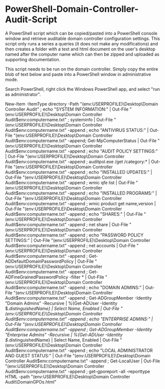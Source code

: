 # PowerShell-Domain-Controller-Audit-Script

A PowerShell script which can be copied/pasted into a PowerShell console window and retrieve auditable domain controller configuration settings. This script only runs a series a queries (it does not make any modifications) and then creates a folder with a text and html document on the user's desktop named after the computer name which can then be zipped and uploaded as supporting documentation.

This script needs to be run on the domain controller. Simply copy the entire blob of text below and paste into a PowerShell window in administrative mode.

Search PowerShell, right click the Windows PowerShell app, and select "run as administrator".

New-Item -ItemType directory -Path "$($env:USERPROFILE)\Desktop\Domain Controller Audit" ; echo "SYSTEM INFORMATION:" | Out-File "$($env:USERPROFILE)\Desktop\Domain Controller Audit\$env:computername.txt" ; systeminfo | Out-File "$($env:USERPROFILE)\Desktop\Domain Controller Audit\$env:computername.txt" -append ; echo "ANTIVIRUS STATUS:" | Out-File "$($env:USERPROFILE)\Desktop\Domain Controller Audit\$env:computername.txt" -append; Get-MpComputerStatus | Out-File "$($env:USERPROFILE)\Desktop\Domain Controller Audit\$env:computername.txt" -append ; echo "AUDIT POLICY SETTINGS:" | Out-File "$($env:USERPROFILE)\Desktop\Domain Controller Audit\$env:computername.txt" -append ; auditpol.exe /get /category:* | Out-File "$($env:USERPROFILE)\Desktop\Domain Controller Audit\$env:computername.txt" -append ; echo "INSTALLED UPDATES:" | Out-File "$($env:USERPROFILE)\Desktop\Domain Controller Audit\$env:computername.txt" -append ; wmic qfe list | Out-File "$($env:USERPROFILE)\Desktop\Domain Controller Audit\$env:computername.txt" -append ; echo "INSTALLED PROGRAMS:" | Out-File "$($env:USERPROFILE)\Desktop\Domain Controller Audit\$env:computername.txt" -append ; wmic product get name,version | Out-File "$($env:USERPROFILE)\Desktop\Domain Controller Audit\$env:computername.txt" -append ; echo "SHARES:" | Out-File "$($env:USERPROFILE)\Desktop\Domain Controller Audit\$env:computername.txt" -append ; net share | Out-File "$($env:USERPROFILE)\Desktop\Domain Controller Audit\$env:computername.txt" -append ; echo "PASSWORD POLICY SETTINGS:" | Out-File "$($env:USERPROFILE)\Desktop\Domain Controller Audit\$env:computername.txt" -append ; net accounts | Out-File "$($env:USERPROFILE)\Desktop\Domain Controller Audit\$env:computername.txt" -append ; Get-ADDefaultDomainPasswordPolicy | Out-File "$($env:USERPROFILE)\Desktop\Domain Controller Audit\$env:computername.txt" -append ; Get-ADFineGrainedPasswordPolicy -filter * | Out-File "$($env:USERPROFILE)\Desktop\Domain Controller Audit\$env:computername.txt" -append ; echo "DOMAIN ADMINS:" | Out-File "$($env:USERPROFILE)\Desktop\Domain Controller Audit\$env:computername.txt" -append ; Get-ADGroupMember -Identity "Domain Admins" -Recursive | %{Get-ADUser -Identity $_.distinguishedName} | Select Name, Enabled | Out-File "$($env:USERPROFILE)\Desktop\Domain Controller Audit\$env:computername.txt" -append ; echo "ENTERPRISE ADMINS:" | Out-File "$($env:USERPROFILE)\Desktop\Domain Controller Audit\$env:computername.txt" -append ; Get-ADGroupMember -Identity "Enterprise Admins" -Recursive | %{Get-ADUser -Identity $_.distinguishedName} | Select Name, Enabled | Out-File "$($env:USERPROFILE)\Desktop\Domain Controller Audit\$env:computername.txt" -append ; echo "LOCAL ADMINISTRATOR AND GUEST STATUS:" | Out-File "$($env:USERPROFILE)\Desktop\Domain Controller Audit\$env:computername.txt" -append ; Get-LocalUser | Out-File "$($env:USERPROFILE)\Desktop\Domain Controller Audit\$env:computername.txt" -append ; get-gporeport -all -reporttype HTML -path "$($env:USERPROFILE)\Desktop\Domain Controller Audit\DomainGPOs.html"

